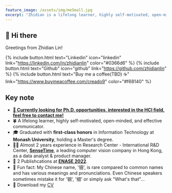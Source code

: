 ```yaml
---
feature_image: /assets/img/meSmall.jpg
excerpt: "Zhidian is a lifelong learner, highly self-motivated, open-minded, and effective communicator. With a passion for research and notable academic achievements, she would be a valuable addition to your team."
---
```


## 👋 Hi there
Greetings from Zhidian Lin!

{% include button.html text="Linkedin" icon="linkedin" link="https://linkedin.com/in/zhidianlin" color="#0366d6" %} {% include button.html text="Github" icon="github" link="https://github.com/zhidianlin"  %} {% include button.html text="Buy me a coffee(TBD) ☕️" link="https://www.buymeacoffee.com/creado9" color="#f68140" %} 


## Key note

- [**🚨 Currently looking for Ph.D. opportunities, interested in the HCI field, feel free to contact me!**](https://linkedin.com/in/zhidianlin)
- 🍀 A lifelong learner, highly self-motivated, open-minded, and effective communicator.
- 🎓 Graduated with **first-class honors** in Information Technology at **Monash University**, holding a Master's degree. 
- 👩‍💻 Almost 2 years experience in Research Center - International R&D Center, **[SenseTime](https://www.sensetime.com/en)**, a leading computer vision company in Hong Kong, as a data analyst & product manager.
- 📝 2 Publishcations at **[ENASE 2022](https://www.insticc.org/node/TechnicalProgram/enase/2022/personDetails/c7e1ad12-ab70-4059-8b7b-a77e3ffdbf07)**.
- 🤣 Fun fact: My Chinese name, '钿', is rare compared to common names and has various meanings and pronunciations. Even Chinese speakers sometimes mistake it for '钢', '细' or simply ask "What's that"...
- 📩 Download my [CV](https://drive.google.com/file/d/14riRdYRkmfimuaClJE_Wl6bkcN1FT7RG/view)
